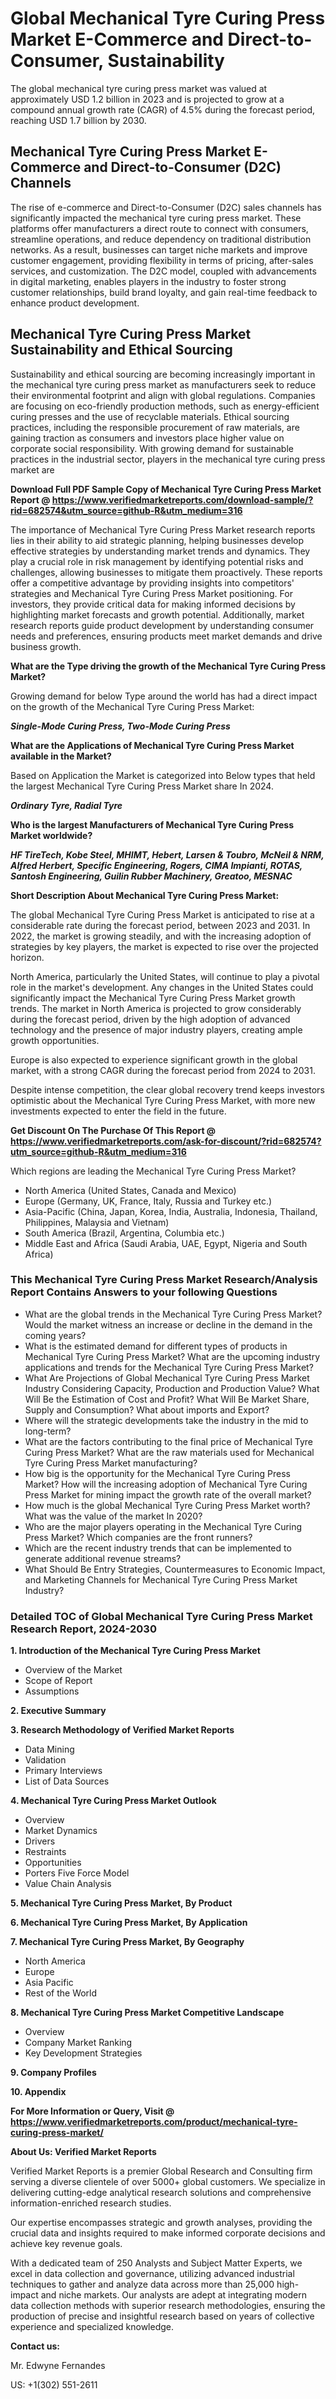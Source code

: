 <h1>Global Mechanical Tyre Curing Press Market E-Commerce and Direct-to-Consumer, Sustainability</h1><p class=""><p>The global mechanical tyre curing press market was valued at approximately USD 1.2 billion in 2023 and is projected to grow at a compound annual growth rate (CAGR) of 4.5% during the forecast period, reaching USD 1.7 billion by 2030.</p><h2>Mechanical Tyre Curing Press Market E-Commerce and Direct-to-Consumer (D2C) Channels</h2><p>The rise of e-commerce and Direct-to-Consumer (D2C) sales channels has significantly impacted the mechanical tyre curing press market. These platforms offer manufacturers a direct route to connect with consumers, streamline operations, and reduce dependency on traditional distribution networks. As a result, businesses can target niche markets and improve customer engagement, providing flexibility in terms of pricing, after-sales services, and customization. The D2C model, coupled with advancements in digital marketing, enables players in the industry to foster strong customer relationships, build brand loyalty, and gain real-time feedback to enhance product development.</p><h2>Mechanical Tyre Curing Press Market Sustainability and Ethical Sourcing</h2><p>Sustainability and ethical sourcing are becoming increasingly important in the mechanical tyre curing press market as manufacturers seek to reduce their environmental footprint and align with global regulations. Companies are focusing on eco-friendly production methods, such as energy-efficient curing presses and the use of recyclable materials. Ethical sourcing practices, including the responsible procurement of raw materials, are gaining traction as consumers and investors place higher value on corporate social responsibility. With growing demand for sustainable practices in the industrial sector, players in the mechanical tyre curing press market are</p><p class=""><strong>Download Full PDF Sample Copy of Mechanical Tyre Curing Press Market Report @ <a href="https://www.verifiedmarketreports.com/download-sample/?rid=682574&utm_source=github-R&utm_medium=316" target="_blank">https://www.verifiedmarketreports.com/download-sample/?rid=682574&utm_source=github-R&utm_medium=316</a></strong></p><p>The importance of&nbsp;Mechanical Tyre Curing Press Market research reports lies in their ability to aid strategic planning, helping businesses develop effective strategies by understanding market trends and dynamics. They play a crucial role in risk management by identifying potential risks and challenges, allowing businesses to mitigate them proactively. These reports offer a competitive advantage by providing insights into competitors' strategies and Mechanical Tyre Curing Press Market positioning. For investors, they provide critical data for making informed decisions by highlighting market forecasts and growth potential. Additionally, market research reports guide product development by understanding consumer needs and preferences, ensuring products meet market demands and drive business growth.</p><p><strong>What are the&nbsp;Type driving the growth of the Mechanical Tyre Curing Press Market?</strong></p><p id="" class="">Growing demand for below Type around the world has had a direct impact on the growth of the Mechanical Tyre Curing Press Market:</p><p class=""><em><strong>Single-Mode Curing Press, Two-Mode Curing Press</strong></em></p><p class=""><strong>What are the&nbsp;Applications&nbsp;of Mechanical Tyre Curing Press Market available in the Market?</strong></p><p id="" class="">Based on Application the Market is categorized into Below types that held the largest Mechanical Tyre Curing Press Market share In 2024.</p><p class=""><em><strong>Ordinary Tyre, Radial Tyre</strong></em></p><p class=""><strong>Who is the largest Manufacturers of Mechanical Tyre Curing Press Market worldwide?</strong></p><p><em><strong>HF TireTech, Kobe Steel, MHIMT, Hebert, Larsen & Toubro, McNeil & NRM, Alfred Herbert, Specific Engineering, Rogers, CIMA Impianti, ROTAS, Santosh Engineering, Guilin Rubber Machinery, Greatoo, MESNAC</strong></em></p><p id="" class=""><strong>Short Description About Mechanical Tyre Curing Press Market:</strong></p><p>The global Mechanical Tyre Curing Press Market is anticipated to rise at a considerable rate during the forecast period, between 2023 and 2031. In 2022, the market is growing steadily, and with the increasing adoption of strategies by key players, the market is expected to rise over the projected horizon.</p><p>North America, particularly the United States, will continue to play a pivotal role in the market's development. Any changes in the United States could significantly impact the Mechanical Tyre Curing Press Market growth trends. The market in North America is projected to grow considerably during the forecast period, driven by the high adoption of advanced technology and the presence of major industry players, creating ample growth opportunities.</p><p>Europe is also expected to experience significant growth in the global market, with a strong CAGR during the forecast period from 2024 to 2031.</p><p>Despite intense competition, the clear global recovery trend keeps investors optimistic about the Mechanical Tyre Curing Press Market, with more new investments expected to enter the field in the future.</p><p id="" class=""><strong>Get Discount On The Purchase Of This Report @ <a href="https://www.verifiedmarketreports.com/ask-for-discount/?rid=682574?utm_source=github-R&utm_medium=316" target="_blank">https://www.verifiedmarketreports.com/ask-for-discount/?rid=682574?utm_source=github-R&utm_medium=316</a></strong></p><p class="">Which regions are leading the Mechanical Tyre Curing Press Market?</p><ul><li>North America (United States, Canada and Mexico)</li><li>Europe (Germany, UK, France, Italy, Russia and Turkey etc.)</li><li>Asia-Pacific (China, Japan, Korea, India, Australia, Indonesia, Thailand, Philippines, Malaysia and Vietnam)</li><li>South America (Brazil, Argentina, Columbia etc.)</li><li>Middle East and Africa (Saudi Arabia, UAE, Egypt, Nigeria and South Africa)</li></ul><h3 id="" class="">This Mechanical Tyre Curing Press Market Research/Analysis Report Contains Answers to your following Questions</h3><ul><li>What are the global trends in the Mechanical Tyre Curing Press Market? Would the market witness an increase or decline in the demand in the coming years?</li><li>What is the estimated demand for different types of products in Mechanical Tyre Curing Press Market? What are the upcoming industry applications and trends for the Mechanical Tyre Curing Press Market?</li><li>What Are Projections of Global Mechanical Tyre Curing Press Market Industry Considering Capacity, Production and Production Value? What Will Be the Estimation of Cost and Profit? What Will Be Market Share, Supply and Consumption? What about imports and Export?</li><li>Where will the strategic developments take the industry in the mid to long-term?</li><li>What are the factors contributing to the final price of Mechanical Tyre Curing Press Market? What are the raw materials used for Mechanical Tyre Curing Press Market manufacturing?</li><li>How big is the opportunity for the Mechanical Tyre Curing Press Market? How will the increasing adoption of Mechanical Tyre Curing Press Market for mining impact the growth rate of the overall market?</li><li>How much is the global Mechanical Tyre Curing Press Market worth? What was the value of the market In 2020?</li><li>Who are the major players operating in the Mechanical Tyre Curing Press Market? Which companies are the front runners?</li><li>Which are the recent industry trends that can be implemented to generate additional revenue streams?</li><li>What Should Be Entry Strategies, Countermeasures to Economic Impact, and Marketing Channels for Mechanical Tyre Curing Press Market Industry?</li></ul><h3 id="" class="">Detailed TOC of Global Mechanical Tyre Curing Press Market Research Report, 2024-2030</h3><p id="" class=""><strong>1. Introduction of the Mechanical Tyre Curing Press Market</strong></p><ul><li>Overview of the Market</li><li>Scope of Report</li><li>Assumptions</li></ul><p id="" class=""><strong>2. Executive Summary</strong></p><p id="" class=""><strong>3. Research Methodology of Verified Market Reports</strong></p><ul><li>Data Mining</li><li>Validation</li><li>Primary Interviews</li><li>List of Data Sources</li></ul><p id="" class=""><strong>4. Mechanical Tyre Curing Press Market Outlook</strong></p><ul><li>Overview</li><li>Market Dynamics</li><li>Drivers</li><li>Restraints</li><li>Opportunities</li><li>Porters Five Force Model</li><li>Value Chain Analysis</li></ul><p id="" class=""><strong>5. Mechanical Tyre Curing Press Market, By Product</strong></p><p id="" class=""><strong>6. Mechanical Tyre Curing Press Market, By Application</strong></p><p id="" class=""><strong>7. Mechanical Tyre Curing Press Market, By Geography</strong></p><ul><li>North America</li><li>Europe</li><li>Asia Pacific</li><li>Rest of the World</li></ul><p id="" class=""><strong>8. Mechanical Tyre Curing Press Market Competitive Landscape</strong></p><ul><li>Overview</li><li>Company Market Ranking</li><li>Key Development Strategies</li></ul><p id="" class=""><strong>9. Company Profiles</strong></p><p id="" class=""><strong>10. Appendix</strong></p><p id="" class=""><strong>For More Information or Query, Visit @ <a href="https://www.verifiedmarketreports.com/product/mechanical-tyre-curing-press-market/" target="_blank">https://www.verifiedmarketreports.com/product/mechanical-tyre-curing-press-market/</a></strong></p><p id="" class=""><strong>About Us: Verified Market Reports</strong></p><p id="" class="">Verified Market Reports is a premier Global Research and Consulting firm serving a diverse clientele of over 5000+ global customers. We specialize in delivering cutting-edge analytical research solutions and comprehensive information-enriched research studies.</p><p id="" class="">Our expertise encompasses strategic and growth analyses, providing the crucial data and insights required to make informed corporate decisions and achieve key revenue goals.</p><p id="" class="">With a dedicated team of 250 Analysts and Subject Matter Experts, we excel in data collection and governance, utilizing advanced industrial techniques to gather and analyze data across more than 25,000 high-impact and niche markets. Our analysts are adept at integrating modern data collection methods with superior research methodologies, ensuring the production of precise and insightful research based on years of collective experience and specialized knowledge.</p><p id="" class=""><strong>Contact us:</strong></p><p id="" class="">Mr. Edwyne Fernandes</p><p id="" class="">US: +1(302) 551-2611</p>